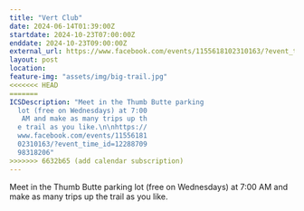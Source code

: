 ```yaml
---
title: "Vert Club"
date: 2024-06-14T01:39:00Z
startdate: 2024-10-23T07:00:00Z
enddate: 2024-10-23T09:00:00Z
external_url: https://www.facebook.com/events/1155618102310163/?event_time_id=1228870998318206
layout: post
location: 
feature-img: "assets/img/big-trail.jpg"
<<<<<<< HEAD
=======
ICSDescription: "Meet in the Thumb Butte parking   lot (free on Wednesdays) at 7:00   AM and make as many trips up th  e trail as you like.\n\nhttps://  www.facebook.com/events/11556181  02310163/?event_time_id=12288709  98318206"
>>>>>>> 6632b65 (add calendar subscription)
---
```


Meet in the Thumb Butte parking lot (free on Wednesdays) at 7&#58;00 AM and make as many trips up the trail as you like.<br>
  <br>
  
